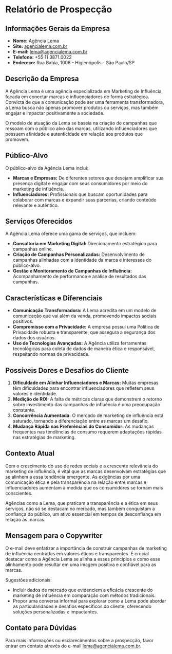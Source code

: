 # Relatório de Prospecção

## Informações Gerais da Empresa
- **Nome:** Agência Lema  
- **Site:** [agencialema.com.br](http://www.agencialema.com.br)  
- **E-mail:** lema@agencialema.com.br  
- **Telefone:** +55 11 3871.0022  
- **Endereço:** Rua Bahia, 1006 - Higienópolis - São Paulo/SP  

## Descrição da Empresa
A Agência Lema é uma agência especializada em Marketing de Influência, focada em conectar marcas e influenciadores de forma estratégica. Convicta de que a comunicação pode ser uma ferramenta transformadora, a Lema busca não apenas promover produtos ou serviços, mas também engajar e impactar positivamente a sociedade. 

O modelo de atuação da Lema se baseia na criação de campanhas que ressoam com o público alvo das marcas, utilizando influenciadores que possuem afinidade e autenticidade em relação aos produtos que promovem.

## Público-Alvo
O público-alvo da Agência Lema inclui:
- **Marcas e Empresas:** De diferentes setores que desejam amplificar sua presença digital e engajar com seus consumidores por meio do marketing de influência.
- **Influenciadores:** Profissionais que buscam oportunidades para colaborar com marcas e expandir suas parcerias, criando conteúdo relevante e autêntico.

## Serviços Oferecidos
A Agência Lema oferece uma gama de serviços, que incluem:
- **Consultoria em Marketing Digital:** Direcionamento estratégico para campanhas online.
- **Criação de Campanhas Personalizadas:** Desenvolvimento de campanhas alinhadas com a identidade da marca e interesses do público-alvo.
- **Gestão e Monitoramento de Campanhas de Influência:** Acompanhamento de performance e análise de resultados das campanhas.

## Características e Diferenciais
- **Comunicação Transformadora:** A Lema acredita em um modelo de comunicação que vai além da venda, promovendo impactos sociais positivos.
- **Compromisso com a Privacidade:** A empresa possui uma Política de Privacidade robusta e transparente, que assegura a segurança dos dados dos usuários.
- **Uso de Tecnologias Avançadas:** A Agência utiliza ferramentas tecnológicas para coleta de dados de maneira ética e responsável, respeitando normas de privacidade.

## Possíveis Dores e Desafios do Cliente
1. **Dificuldade em Alinhar Influenciadores e Marcas:** Muitas empresas têm dificuldades para encontrar influenciadores que refletem seus valores e identidade.
2. **Medição de ROI:** A falta de métricas claras que demonstrem o retorno sobre investimento das campanhas de influência é uma preocupação constante.
3. **Concorrência Aumentada:** O mercado de marketing de influência está saturado, tornando a diferenciação entre as marcas um desafio.
4. **Mudança Rápida nas Preferências do Consumidor:** As mudanças frequentes nas tendências de consumo requerem adaptações rápidas nas estratégias de marketing.

## Contexto Atual
Com o crescimento do uso de redes sociais e a crescente relevância do marketing de influência, é vital que as marcas desenvolvam estratégias que se alinhem a essa tendência emergente. As exigências por uma comunicação ética e pela transparência na relação entre marcas e influenciadores aumentam à medida que os consumidores se tornam mais conscientes.

Agências como a Lema, que praticam a transparência e a ética em seus serviços, não só se destacam no mercado, mas também conquistam a confiança do público, um ativo essencial em tempos de desconfiança em relação às marcas.

## Mensagem para o Copywriter
O e-mail deve enfatizar a importância de construir campanhas de marketing de influência centradas em valores éticos e transparentes. É crucial destacar como a Agência Lema se alinha a esses princípios e como esse alinhamento pode resultar em uma imagem positiva e confiável para as marcas.

Sugestões adicionais:
- Incluir dados de mercado que evidenciem a eficácia crescente do marketing de influência em comparação com métodos tradicionais.
- Propor uma conversa informal para explorar como a Lema pode abordar as particularidades e desafios específicos do cliente, oferecendo soluções personalizadas e impactantes.

## Contato para Dúvidas
Para mais informações ou esclarecimentos sobre a prospecção, favor entrar em contato através do e-mail lema@agencialema.com.br.